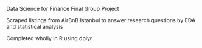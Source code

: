 Data Science for Finance 
Final Group Project

Scraped listings from AirBnB Istanbul to answer research questions by EDA and statistical analysis 

Completed wholly in R using dplyr
